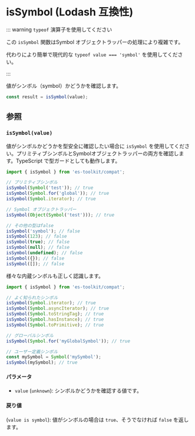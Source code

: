 # isSymbol (Lodash 互換性)

::: warning `typeof` 演算子を使用してください

この `isSymbol` 関数はSymbol オブジェクトラッパーの処理により複雑です。

代わりにより簡単で現代的な `typeof value === 'symbol'` を使用してください。

:::

値がシンボル（symbol）かどうかを確認します。

```typescript
const result = isSymbol(value);
```

## 参照

### `isSymbol(value)`

値がシンボルかどうかを型安全に確認したい場合に `isSymbol` を使用してください。プリミティブシンボルとSymbolオブジェクトラッパーの両方を確認します。TypeScript で型ガードとしても動作します。

```typescript
import { isSymbol } from 'es-toolkit/compat';

// プリミティブシンボル
isSymbol(Symbol('test')); // true
isSymbol(Symbol.for('global')); // true
isSymbol(Symbol.iterator); // true

// Symbol オブジェクトラッパー
isSymbol(Object(Symbol('test'))); // true

// その他の型はfalse
isSymbol('symbol'); // false
isSymbol(123); // false
isSymbol(true); // false
isSymbol(null); // false
isSymbol(undefined); // false
isSymbol({}); // false
isSymbol([]); // false
```

様々な内蔵シンボルも正しく認識します。

```typescript
import { isSymbol } from 'es-toolkit/compat';

// よく知られたシンボル
isSymbol(Symbol.iterator); // true
isSymbol(Symbol.asyncIterator); // true
isSymbol(Symbol.toStringTag); // true
isSymbol(Symbol.hasInstance); // true
isSymbol(Symbol.toPrimitive); // true

// グローバルシンボル
isSymbol(Symbol.for('myGlobalSymbol')); // true

// ユーザー定義シンボル
const mySymbol = Symbol('mySymbol');
isSymbol(mySymbol); // true
```

#### パラメータ

- `value` (`unknown`): シンボルかどうかを確認する値です。

#### 戻り値

(`value is symbol`): 値がシンボルの場合は `true`、そうでなければ `false` を返します。
